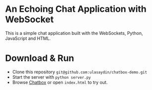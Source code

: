 # An Echoing Chat Application with WebSocket
This is a simple chat application built with the WebSockets, Python, JavaScript and HTML.
# Download & Run
* Clone this repository `git@github.com:ulasaydin/chatbox-demo.git`
* Start the server with `python server.py`
* Browse [Chatbox](http://ulasaydin.me/chatbox-demo/) or open `index.html` to try out.
